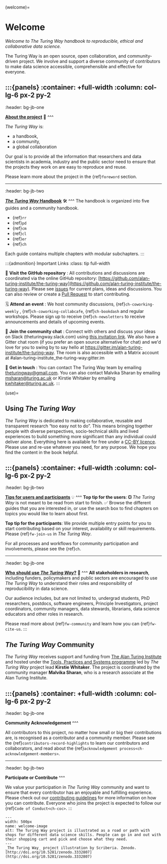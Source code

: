 (welcome)=
# Welcome

*Welcome to The Turing Way handbook to reproducible, ethical and collaborative data science.*

The Turing Way is an open source, open collaboration, and community-driven project. 
We involve and support a diverse community of contributors to make data science accessible, comprehensible and effective for everyone.

:::{panels}
:container: +full-width
:column: col-lg-6 px-2 py-2
---
:header: bg-jb-one

**[About the project](foreword/foreword)** 📢
^^^

_The Turing Way_ is:

* a handbook,
* a community,
* a global collaboration

Our goal is to provide all the information that researchers and data scientists in academia, industry and the public sector need to ensure that the projects they work on are easy to reproduce and reuse.

Please learn more about the project in the {ref}`foreword` section.

---
:header: bg-jb-two

**[_The Turing Way_ Handbook](reproducible-research/reproducible-research)** 🛠
^^^
The handbook is organized into five guides and a community handbook.
* {ref}`rr`
* {ref}`pd`
* {ref}`cm`
* {ref}`cl`
* {ref}`er`
* {ref}`ch`

Each guide contains multiple chapters with modular subchapters.
:::

:::{admonition} Important Links
:class: tip full-width

📝 **Visit the GitHub repository**
: All contributions and discussions are coordinated via the online GitHub repository: [https://github.com/alan-turing-institute/the-turing-way](https://github.com/alan-turing-institute/the-turing-way).
  Please see [issues](https://github.com/alan-turing-institute/the-turing-way/issues) for current plans, ideas and discussions.
You can also review or create a [Pull Request](https://github.com/alan-turing-institute/the-turing-way/pulls) to start contributing.

🗓 **Attend an event**
: We host community discussions, {ref}`ch-coworking-weekly` , {ref}`ch-coworking-collabcafe`, {ref}`ch-bookdash` and regular workshops. 
  Please sign up to receive {ref}`ch-newsletters` to receive announcements and details of upcoming events.

💬 **Join the community chat**
: Connect with others and discuss your ideas on Slack (theturingway.slack.com) using [this invitation link](https://join.slack.com/t/theturingway/shared_invite/zt-fn608gvb-h_ZSpoA29cCdUwR~TIqpBw).
  We also have a Gitter chat room (if you prefer an open source alternative for chat) and we'd love for you to swing by to say hello at https://gitter.im/alan-turing-institute/the-turing-way. 
  The room is also accessible with a Matrix account at #alan-turing-institute_the-turing-way:gitter.im

💌 **Get in touch**
: You can contact The Turing Way team by emailing [theturingway@gmail.com](mailto:theturingway@gmail.com).
  You can also contact Malvika Sharan by emailing [msharan@turing.ac.uk](mailto:msharan@turing.ac.uk) or Kirstie Whitaker by emailing [kwhitaker@turing.ac.uk](mailto:kwhitaker@turing.ac.uk).
:::

(use)=
## Using _The Turing Way_

_The Turing Way_ is dedicated to making collaborative, reusable and transparent research “too easy not to do”.
This means bringing together people with diverse perspectives, socio-technical skills and lived experiences to build something more significant than any individual could deliver alone.
Everything here is available for free under a [CC-BY licence](https://github.com/alan-turing-institute/the-turing-way/blob/master/LICENSE.md).
Please use and re-use whatever you need, for any purpose.
We hope you find the content in the book helpful.

:::{panels}
:container: +full-width
:column: col-lg-6 px-2 py-2
---
:header: bg-jb-two

**[Tips for users and participants](foreword/join-us)** 💡
^^^
**Top tip for the users**: 
❎ _The Turing Way_ is not meant to be read from start to finish.
✅ Browse the different guides that you are interested in, or use the search box to find chapters on topics you would like to learn about first.

**Top tip for the participants**: We provide multiple entry points for you to start contributing based on your interest, availability or skill requirements.
Please {ref}`fw-join-us` in _The Turing Way_.

For all processes and workflows for community participation and involvements, please see the {ref}`ch`.

---
:header: bg-jb-one

**[Who should use _The Turing Way_?](foreword/our-community)** 👋
^^^
**All stakeholders in research**, including funders, policymakers and public sectors are encouraged to use _The Turing Way_ to understand their roles and responsibility of reproducibility in data science.

Our audience includes, but are not limited to, undergrad students, PhD researchers, postdocs, software engineers, Principle Investigators, project coordinators, community managers, data stewards, librarians, data science educators and other roles in research.

Please read more about {ref}`fw-community` and learn how you can {ref}`fw-cite-us`.
:::

## _The Turing Way_ Community

_The Turing Way_ receives support and funding from [The Alan Turing Institute](https://www.turing.ac.uk/) and hosted under the [Tools, Practices and Systems programme](https://www.turing.ac.uk/research/research-programmes/tools-practices-and-systems) led by _The Turing Way_ project lead **Kirstie Whitaker**.
The project is coordinated by the community manager **Malvika Sharan**, who is a research associate at the Alan Turing Institute.

:::{panels}
:container: +full-width
:column: col-lg-6 px-2 py-2
---
:header: bg-jb-one

**Community Acknowledgement** 
^^^

All contributors to this project, no matter how small or big their contributions are, is recognised as a contributor and a community member.
Please see the {ref}`contributors-record-highlights` to learn our contributors and collaborators, and read about the {ref}`acknowledgement process<ch-acknowledgement-members>`.

---
:header: bg-jb-two

**Participate or Contribute** 
^^^

We value your participation in _The Turing Way_ community and want to ensure that every contributor has an enjoyable and fulfilling experience.
Please check out our [contributing guidelines](https://github.com/alan-turing-institute/the-turing-way/blob/master/CONTRIBUTING.md) for more information on how you can contribute.
Everyone who joins the project is expected to follow our {ref}`Code of Conduct<ch-coc>`.
:::

```{figure} figures/welcome.jpg
---
width: 500px
name: welcome-image
alt: The Turing Way project is illustrated as a road or path with shops for different data science skills. People can go in and out with their shopping cart and pick and choose what they need.
---
_The Turing Way_ project illustration by Scriberia. Zenodo. [http://doi.org/10.5281/zenodo.3332807](http://doi.org/10.5281/zenodo.3332807)
```
